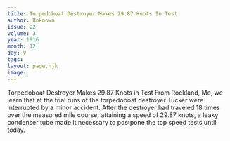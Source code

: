 ```yaml
---
title: Torpedoboat Destroyer Makes 29.87 Knots In Test
author: Unknown
issue: 22
volume: 3
year: 1916
month: 12
day: V
tags:
layout: page.njk
image:
---
```

Torpedoboat Destroyer Makes 29.87 Knots in Test       From Rockland, Me, we learn that at the trial runs of the torpedoboat destroyer Tucker were interrupted by a minor accident. After the destroyer had traveled 18 times over the measured mile course, attaining a speed of 29.87 knots, a leaky condenser tube made it necessary to postpone the top speed tests until today.
